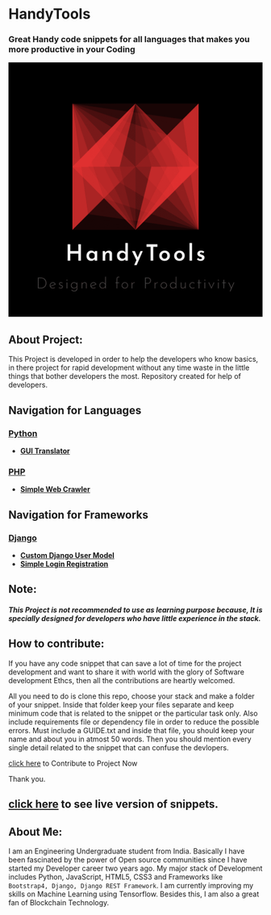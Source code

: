 # **HandyTools**
### Great Handy code snippets for all languages that makes you more productive in your Coding

![alt text](assets/logo.png)


## About Project:
This Project is developed in order to help the developers who know basics, in there project for rapid development without any time waste in the little things that bother developers the most. Repository created for help of developers.


## Navigation for Languages

### [Python](https://github.com/apple0441/HandyTools/blob/master/src/languages/python/)

- **[GUI Translator](https://github.com/apple0441/HandyTools/blob/master/src/languages/python/gui_python_translator/GUIDE.md)**


### [PHP](https://github.com/neo-0224/HandyTools/tree/master/src/languages/php/)

- **[Simple Web Crawler](https://github.com/neo-0224/HandyTools/tree/master/src/languages/php/simple%20web%20crawler)**


## Navigation for Frameworks

### [Django](https://github.com/apple0441/HandyTools/tree/master/src/frameworks/django)

- **[Custom Django User Model](https://github.com/apple0441/HandyTools/tree/master/src/frameworks/django/Custom%20Django%20User%20Model)**
- **[Simple Login Registration](https://github.com/apple0441/HandyTools/tree/master/src/frameworks/django/Simple%20Login%20Registration)**

## Note: 
##### This Project is not recommended to use as learning purpose because, It is specially designed for developers who have little experience in the stack.

## How to contribute:
If you have any code snippet that can save a lot of time for the project development and want to share it with world with the glory of Software development Ethcs, then all the contributions are heartly welcomed.

All you need to do is clone this repo, choose your stack and make a folder of your snippet. Inside that folder keep your files separate and keep minimum code that is related to the snippet or the particular task only. Also include requirements file or dependency file in order to reduce the possible errors. Must include a GUIDE.txt and inside that file, you should keep your name and about you in atmost 50 words. Then you should mention every single detail related to the snippet that can confuse the devlopers.

[click here](https://github.com/apple0441/HandyTools/) to Contribute to Project Now

Thank you.

## [click here](https://apple0441.github.io/HandyTools/) to see live version of snippets.





## About Me:

I am an Engineering Undergraduate student from India. Basically I have been fascinated by the power of Open source communities since I have started my Developer career two years ago. My major stack of Development includes Python, JavaScript, HTML5, CSS3 and Frameworks like ```Bootstrap4, Django, Django REST Framework```. I am currently improving my skills on Machine Learning using Tensorflow. Besides this, I am also a great fan of Blockchain Technology. 